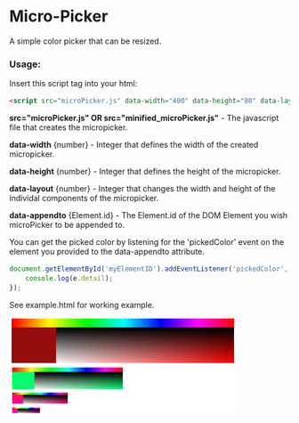 # Micro-Picker
A simple color picker that can be resized.

### Usage:

Insert this script tag into your html:

```HTML
<script src="microPicker.js" data-width="400" data-height="80" data-layout="5" data-appendto="myElementID"></script>
```

**src="microPicker.<spand></span>js" OR src="minified_microPicker.<spand></span>js"**  - The javascript file that creates the micropicker.

**data-width** {number}   - Integer that defines the width of the created micropicker.

**data-height** {number}   - Integer that defines the height of the micropicker.

**data-layout** {number}   - Integer that changes the width and height of the individal components of the micropicker.

**data-appendto** {Element.<spand></span>id}   - The Element.<spand></span>id of the DOM Element you wish microPicker to be appended to.

You can get the picked color by listening for the 'pickedColor' event on the element you provided to the data-appendto attribute.

```javascript
document.getElementById('myElementID').addEventListener('pickedColor', (e) => {
    console.log(e.detail);
});

```

See example.html for working example.

![alt text](img.png "microPicker in action")